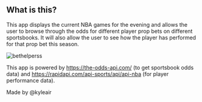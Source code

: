 ## What is this?

This app displays the current NBA games for the evening and allows the user to browse through the odds for different player prop bets on different sportsbooks. It will also allow the user to see how the player has performed for that prop bet this season.

![bethelperss](https://github.com/kyleair/bet-helper/assets/43591458/e46aec6f-430c-4d4e-91aa-b3792e021545)

This app is powered by https://the-odds-api.com/ (to get sportsbook odds data) and https://rapidapi.com/api-sports/api/api-nba (for player performance data).

Made by @kyleair
